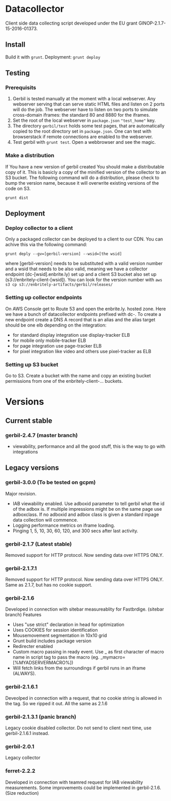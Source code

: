 # Datacollector
Client side data collecting script developed under the EU grant GINOP-2.1.7-15-2016-01373.

## Install
Build it with `grunt`.
Deployment: `grunt deploy`

## Testing

### Prerequisits
1. Gerbil is tested manually at the moment with a local webserver. Any webserver serving that can serve static HTML files and listen on 2 ports will do the job. The webserver have to listen on two ports to simulate cross-domain iframes: the standard 80 and 8880 for the iframes.
2. Set the root of the local webserver in `package.json` `"test_home"` key. 
3. The directory `gerbil/test` holds some test pages, that are automatically copied to the root directory set in `package.json`. One can test with browserstack if remote connections are enabled to the webserver. 
4. Test gerbil with `grunt test`. Open a webbrowser and see the magic.

### Make a distribution
If You have a new version of gerbil created You should make a distributable copy of it. This is basicly a copy of the minified version of the collector to an S3 bucket. The following command will do a distribution, please check to bump the version name, because it will overwrite existing versions of the code on S3.

```
grunt dist
```

## Deployment

### Deploy collector to a client
Only a packaged collector can be deployed to a client to our CDN. You can achive this via the following command:

```
grunt deply --gv=[gerbil-version] --wsid=[the wsid]
```

where [gerbil-version] needs to be substituted with a valid version number and a wsid that needs to be also valid, meaning we have a collector endpoint (dc-[wsid].enbrite.ly) set up and a client S3 bucket also set up (s3://enbritely-client-[wsid]). You can look for the version number with `aws s3 cp s3://enbritely-artifacts/gerbil/releases/`

### Setting up collector endpoints

On AWS Console get to Route 53 and open the enbrite.ly. hosted zone. Here we have a bunch of datacollector endpoints prefixed with dc-. To create a new endpoint create a DNS A record that is an alias and the alias target should be one elb depending on the integration:
- for standard display integration use display-tracker ELB
- for mobile only mobile-tracker ELB
- for page integration use page-tracker ELB
- for pixel integration like video and others use pixel-tracker as ELB

### Setting up S3 bucket

Go to S3. Create a bucket with the name and copy an existing bucket permissions from one of the enbritely-client-... buckets.

# Versions

## Current stable

### gerbil-2.4.7 (master branch)
- viewability, performance and all the good stuff, this is the way to go with integrations

## Legacy versions

### gerbil-3.0.0 (To be tested on gcpm)
Major revision. 
- IAB viewability enabled. Use adboxid parameter to tell gerbil what the id of the adbox is. If multiple impressions might be on the same page use adboxclass. If no adboxid and adbox class is given a standard inpage data collection will commence.
- Logging performance metrics on iframe loading.
- Pinging 1, 5, 10, 30, 60, 120, and 300 secs after last activity.

### gerbil-2.1.7 (Latest stable)
Removed support for HTTP protocol. Now sending data over HTTPS ONLY.

### gerbil-2.1.7.1
Removed support for HTTP protocol. Now sending data over HTTPS ONLY. Same as 2.1.7, but has no cookie support.

### gerbil-2.1.6
Developed in connection with sitebar measureablity for Fastbrdige. (sitebar branch)
Features 
- Uses "use strict" declaration in head for optimization
- Uses COOKIES for session identification
- Mousemovement segmentation in 10x10 grid
- Grunt build includes package version
- Redirecter enabled
- Custom macro passing in ready event. Use _ as first character of macro name in script tag to pass the macro (eg. _mymacro=[%MYADSERVERMACRO%])
- Will fetch links from the surroundings if gerbil runs in an iframe (ALWAYS).

### gerbil-2.1.6.1 
Deveolped in connection with a request, that no cookie string is allowed in the tag. So we ripped it out.
All the same as 2.1.6

### gerbil-2.1.3.1 (panic branch)
Legacy cookie disabled collector. Do not send to client next time, use gerbil-2.1.6.1 instead.

### gerbil-2.0.1
Legacy collector

### ferret-2.2.2
Developed in connection with teamred request for IAB viewability measurements. Some improvements could be implemented in gerbil-2.1.6.(Size reduction)

